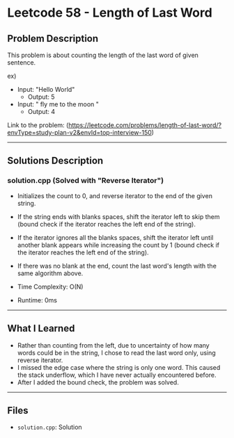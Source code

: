 # Leetcode 58 - Length of Last Word

## Problem Description
This problem is about counting the length of the last word of given sentence.

ex)
- Input: "Hello World"
    - Output: 5
- Input: "   fly me   to   the moon  "
    - Output: 4

Link to the problem: (https://leetcode.com/problems/length-of-last-word/?envType=study-plan-v2&envId=top-interview-150)

---

## Solutions Description

### solution.cpp (Solved with "Reverse Iterator")
- Initializes the count to 0, and reverse iterator to the end of the given string.
- If the string ends with blanks spaces, shift the iterator left to skip them (bound check if the iterator reaches the left end of the string).
- If the iterator ignores all the blanks spaces, shift the iterator left until another blank appears while increasing the count by 1 (bound check if the iterator reaches the left end of the string).
- If there was no blank at the end, count the last word's length with the same algorithm above.

- Time Complexity: O(N)
- Runtime: 0ms

---

## What I Learned

- Rather than counting from the left, due to uncertainty of how many words could be in the string, I chose to read the last word only, using reverse iterator.
- I missed the edge case where the string is only one word. This caused the stack underflow, which I have never actually encountered before.
- After I added the bound check, the problem was solved.

---

## Files

- `solution.cpp`: Solution